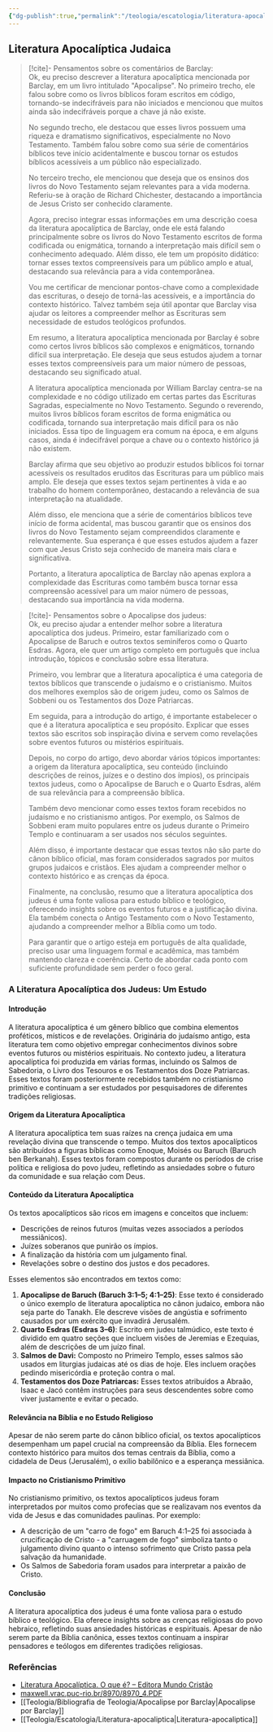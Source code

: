 ```yaml
---
{"dg-publish":true,"permalink":"/teologia/escatologia/literatura-apocaliptica-judaica/","title":"Literatura Apocalíptica Judaica","metatags":{"description":"Originária do judaísmo antigo, esta literatura tem como objetivo empregar conhecimentos divinos sobre eventos futuros ou mistérios espirituais."},"tags":["Teologia","Escatologia"],"noteIcon":"1","updated":"2025-02-23T12:57:43.674-03:00"}
---
```



## Literatura Apocalíptica Judaica

> [!cite]- Pensamentos sobre os comentários de Barclay:\
> Ok, eu preciso descrever a literatura apocalíptica mencionada por Barclay, em um livro intitulado "Apocalipse". No primeiro trecho, ele falou sobre como os livros bíblicos foram escritos em código, tornando-se indecifráveis para não iniciados e mencionou que muitos ainda são indecifráveis porque a chave já não existe.
> 
> No segundo trecho, ele destacou que esses livros possuem uma riqueza e dramatismo significativos, especialmente no Novo Testamento. Também falou sobre como sua série de comentários bíblicos teve início acidentalmente e buscou tornar os estudos bíblicos acessíveis a um público não especializado.
> 
> No terceiro trecho, ele mencionou que deseja que os ensinos dos livros do Novo Testamento sejam relevantes para a vida moderna. Referiu-se à oração de Richard Chichester, destacando a importância de Jesus Cristo ser conhecido claramente.
> 
> Agora, preciso integrar essas informações em uma descrição coesa da literatura apocalíptica de Barclay, onde ele está falando principalmente sobre os livros do Novo Testamento escritos de forma codificada ou enigmática, tornando a interpretação mais difícil sem o conhecimento adequado. Além disso, ele tem um propósito didático: tornar esses textos compreensíveis para um público amplo e atual, destacando sua relevância para a vida contemporânea.
> 
> Vou me certificar de mencionar pontos-chave como a complexidade das escrituras, o desejo de torná-las acessíveis, e a importância do contexto histórico. Talvez também seja útil apontar que Barclay visa ajudar os leitores a compreender melhor as Escrituras sem necessidade de estudos teológicos profundos.
> 
> Em resumo, a literatura apocalíptica mencionada por Barclay é sobre como certos livros bíblicos são complexos e enigmáticos, tornando difícil sua interpretação. Ele deseja que seus estudos ajudem a tornar esses textos compreensíveis para um maior número de pessoas, destacando seu significado atual.
> 
> A literatura apocalíptica mencionada por William Barclay centra-se na complexidade e no código utilizado em certas partes das Escrituras Sagradas, especialmente no Novo Testamento. Segundo o reverendo, muitos livros bíblicos foram escritos de forma enigmática ou codificada, tornando sua interpretação mais difícil para os não iniciados. Essa tipo de linguagem era comum na época, e em alguns casos, ainda é indecifrável porque a chave ou o contexto histórico já não existem.
> 
> Barclay afirma que seu objetivo ao produzir estudos bíblicos foi tornar acessíveis os resultados eruditos das Escrituras para um público mais amplo. Ele deseja que esses textos sejam pertinentes à vida e ao trabalho do homem contemporâneo, destacando a relevância de sua interpretação na atualidade.
> 
> Além disso, ele menciona que a série de comentários bíblicos teve início de forma acidental, mas buscou garantir que os ensinos dos livros do Novo Testamento sejam compreendidos claramente e relevantemente. Sua esperança é que esses estudos ajudem a fazer com que Jesus Cristo seja conhecido de maneira mais clara e significativa.
> 
> Portanto, a literatura apocalíptica de Barclay não apenas explora a complexidade das Escrituras como também busca tornar essa compreensão acessível para um maior número de pessoas, destacando sua importância na vida moderna.

> [!cite]- Pensamentos sobre o Apocalipse dos judeus:\
> Ok, eu preciso ajudar a entender melhor sobre a literatura apocalíptica dos judeus. Primeiro, estar familiarizado com o Apocalipse de Baruch e outros textos seminíferos como o Quarto Esdras. Agora, ele quer um artigo completo em português que inclua introdução, tópicos e conclusão sobre essa literatura.
> 
> Primeiro, vou lembrar que a literatura apocalíptica é uma categoria de textos bíblicos que transcende o judaísmo e o cristianismo. Muitos dos melhores exemplos são de origem judeu, como os Salmos de Sobbeni ou os Testamentos dos Doze Patriarcas.
> 
> Em seguida, para a introdução do artigo, é importante estabelecer o que é a literatura apocalíptica e seu propósito. Explicar que esses textos são escritos sob inspiração divina e servem como revelações sobre eventos futuros ou mistérios espirituais.
> 
> Depois, no corpo do artigo, devo abordar vários tópicos importantes: a origem da literatura apocalíptica, seu conteúdo (incluindo descrições de reinos, juízes e o destino dos ímpios), os principais textos judeus, como o Apocalipse de Baruch e o Quarto Esdras, além de sua relevância para a compreensão bíblica.
> 
> Também devo mencionar como esses textos foram recebidos no judaísmo e no cristianismo antigos. Por exemplo, os Salmos de Sobbeni eram muito populares entre os judeus durante o Primeiro Templo e continuaram a ser usados nos séculos seguintes.
> 
> Além disso, é importante destacar que essas textos não são parte do cânon bíblico oficial, mas foram considerados sagrados por muitos grupos judaicos e cristãos. Eles ajudam a compreender melhor o contexto histórico e as crenças da época.
> 
> Finalmente, na conclusão, resumo que a literatura apocalíptica dos judeus é uma fonte valiosa para estudo bíblico e teológico, oferecendo insights sobre os eventos futuros e a justificação divina. Ela também conecta o Antigo Testamento com o Novo Testamento, ajudando a compreender melhor a Bíblia como um todo.
> 
> Para garantir que o artigo esteja em português de alta qualidade, preciso usar uma linguagem formal e acadêmica, mas também mantendo clareza e coerência. Certo de abordar cada ponto com suficiente profundidade sem perder o foco geral.

### **A Literatura Apocalíptica dos Judeus: Um Estudo**

#### **Introdução**

A literatura apocalíptica é um gênero bíblico que combina elementos proféticos, místicos e de revelações. Originária do judaísmo antigo, esta literatura tem como objetivo empregar conhecimentos divinos sobre eventos futuros ou mistérios espirituais. No contexto judeu, a literatura apocalíptica foi produzida em várias formas, incluindo os Salmos de Sabedoria, o Livro dos Tesouros e os Testamentos dos Doze Patriarcas. Esses textos foram posteriormente recebidos também no cristianismo primitivo e continuam a ser estudados por pesquisadores de diferentes tradições religiosas.

#### **Origem da Literatura Apocalíptica**

A literatura apocalíptica tem suas raízes na crença judaica em uma revelação divina que transcende o tempo. Muitos dos textos apocalípticos são atribuídos a figuras bíblicas como Enoque, Moisés ou Baruch (Baruch ben Berkanah). Esses textos foram compostos durante os períodos de crise política e religiosa do povo judeu, refletindo as ansiedades sobre o futuro da comunidade e sua relação com Deus.

#### **Conteúdo da Literatura Apocalíptica**

Os textos apocalípticos são ricos em imagens e conceitos que incluem:
- Descrições de reinos futuros (muitas vezes associados a períodos messiânicos).
- Juízes soberanos que punirão os ímpios.
- A finalização da história com um julgamento final.
- Revelações sobre o destino dos justos e dos pecadores.

Esses elementos são encontrados em textos como:
1. **Apocalipse de Baruch (Baruch 3:1–5; 4:1–25)**: Esse texto é considerado o único exemplo de literatura apocalíptica no cânon judaico, embora não seja parte do Tanakh. Ele descreve visões de angústia e sofrimento causados por um exército que invadirá Jerusalém.
2. **Quarto Esdras (Esdras 3–6)**: Escrito em judeu talmúdico, este texto é dividido em quatro seções que incluem visões de Jeremias e Ezequias, além de descrições de um juízo final.
3. **Salmos de Davi:** Composto no Primeiro Templo, esses salmos são usados em liturgias judaicas até os dias de hoje. Eles incluem orações pedindo misericórdia e proteção contra o mal.
4. **Testamentos dos Doze Patriarcas:** Esses textos atribuídos a Abraão, Isaac e Jacó contêm instruções para seus descendentes sobre como viver justamente e evitar o pecado.

#### **Relevância na Bíblia e no Estudo Religioso**

Apesar de não serem parte do cânon bíblico oficial, os textos apocalípticos desempenham um papel crucial na compreensão da Bíblia. Eles fornecem contexto histórico para muitos dos temas centrais da Bíblia, como a cidadela de Deus (Jerusalém), o exílio babilônico e a esperança messiânica.

#### **Impacto no Cristianismo Primitivo**

No cristianismo primitivo, os textos apocalípticos judeus foram interpretados por muitos como profecias que se realizavam nos eventos da vida de Jesus e das comunidades paulinas. Por exemplo:
- A descrição de um "carro de fogo" em Baruch 4:1–25 foi associada à crucificação de Cristo - a "carruagem de fogo" simboliza tanto o julgamento divino quanto o intenso sofrimento que Cristo passa pela salvação da humanidade.
- Os Salmos de Sabedoria foram usados para interpretar a paixão de Cristo.

#### **Conclusão**

A literatura apocalíptica dos judeus é uma fonte valiosa para o estudo bíblico e teológico. Ela oferece insights sobre as crenças religiosas do povo hebraico, refletindo suas ansiedades históricas e espirituais. Apesar de não serem parte da Bíblia canônica, esses textos continuam a inspirar pensadores e teólogos em diferentes tradições religiosas.

### Referências

- [Literatura Apocalíptica. O que é? – Editora Mundo Cristão](https://www.mundocristao.com.br/blog/literatura-apocaliptica-o-que-e/?srsltid=AfmBOop6OX5D9Gur9QpyUuZoAIcAOxc4QB0pfaLh9hoT8qkGu4vMgo3l)
- [maxwell.vrac.puc-rio.br/8970/8970\_4.PDF](https://www.maxwell.vrac.puc-rio.br/8970/8970_4.PDF)
- [[Teologia/Bibliografia de Teologia/Apocalipse por Barclay\|Apocalipse por Barclay]]
- [[Teologia/Escatologia/Literatura-apocaliptica\|Literatura-apocaliptica]]
